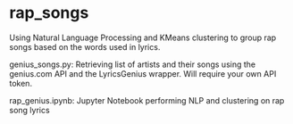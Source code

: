 # rap_songs
Using Natural Language Processing and KMeans clustering to group rap songs based on the words used in lyrics.

genius_songs.py: 
Retrieving list of artists and their songs using the genius.com API and the LyricsGenius wrapper. Will require your own API token.

rap_genius.ipynb: 
Jupyter Notebook performing NLP and clustering on rap song lyrics

